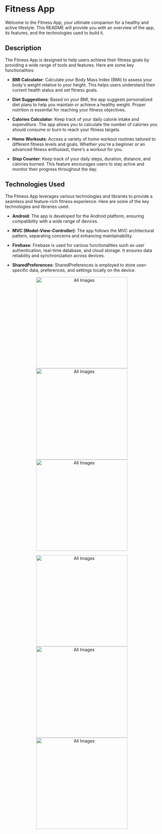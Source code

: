 # Fitness App

Welcome to the Fitness App, your ultimate companion for a healthy and active lifestyle. This README will provide you with an overview of the app, its features, and the technologies used to build it.

## Description

The Fitness App is designed to help users achieve their fitness goals by providing a wide range of tools and features. Here are some key functionalities:

- **BMI Calculator**: Calculate your Body Mass Index (BMI) to assess your body's weight relative to your height. This helps users understand their current health status and set fitness goals.

- **Diet Suggestions**: Based on your BMI, the app suggests personalized diet plans to help you maintain or achieve a healthy weight. Proper nutrition is essential for reaching your fitness objectives.

- **Calories Calculator**: Keep track of your daily calorie intake and expenditure. The app allows you to calculate the number of calories you should consume or burn to reach your fitness targets.

- **Home Workouts**: Access a variety of home workout routines tailored to different fitness levels and goals. Whether you're a beginner or an advanced fitness enthusiast, there's a workout for you.

- **Step Counter**: Keep track of your daily steps, duration, distance, and calories burned. This feature encourages users to stay active and monitor their progress throughout the day.

## Technologies Used

The Fitness App leverages various technologies and libraries to provide a seamless and feature-rich fitness experience. Here are some of the key technologies and libraries used:

- **Android**: The app is developed for the Android platform, ensuring compatibility with a wide range of devices.

- **MVC (Model-View-Controller)**: The app follows the MVC architectural pattern, separating concerns and enhancing maintainability.

- **Firebase**: Firebase is used for various functionalities such as user authentication, real-time database, and cloud storage. It ensures data reliability and synchronization across devices.

- **SharedPreferences**: SharedPreferences is employed to store user-specific data, preferences, and settings locally on the device.

 <p align="center">
    <img src="https://github.com/Saad-Zaman1/StryveFit/assets/88928048/3a793ace-1f51-4d0f-9003-09d552756bb3" alt="All Images" width="300" />
  <img src="https://github.com/Saad-Zaman1/StryveFit/assets/88928048/044927be-7f43-47bf-a633-11f2b57d4b1a" alt="All Images" width="300" />
  <img src="https://github.com/Saad-Zaman1/StryveFit/assets/88928048/9fdeea9c-8ea5-40de-b245-95f4d384e04a" alt="All Images" width="300" />
</p>
 <p align="center">
    <img src="https://github.com/Saad-Zaman1/StryveFit/assets/88928048/0bd81d7c-cd18-4d6e-a8d9-5c2e070d66cf" alt="All Images" width="300" />
  <img src="https://github.com/Saad-Zaman1/StryveFit/assets/88928048/e2865931-9e67-43e7-b782-119304481e43" alt="All Images" width="300" />
  <img src="https://github.com/Saad-Zaman1/StryveFit/assets/88928048/eca5eca8-4688-4bec-97fc-0d880ae0e320" alt="All Images" width="300" />
</p>



